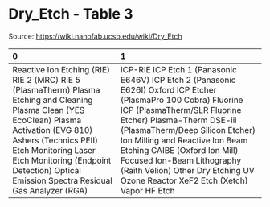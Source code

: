 # Dry_Etch - Table 3

Source: https://wiki.nanofab.ucsb.edu/wiki/Dry_Etch

| 0                                                                                                                                                                                                                                                                                     | 1                                                                                                                                                                                                                                                                                                                                                                                                |
|:--------------------------------------------------------------------------------------------------------------------------------------------------------------------------------------------------------------------------------------------------------------------------------------|:-------------------------------------------------------------------------------------------------------------------------------------------------------------------------------------------------------------------------------------------------------------------------------------------------------------------------------------------------------------------------------------------------|
| Reactive Ion Etching (RIE) RIE 2 (MRC) RIE 5 (PlasmaTherm) Plasma Etching and Cleaning Plasma Clean (YES EcoClean) Plasma Activation (EVG 810) Ashers (Technics PEII) Etch Monitoring Laser Etch Monitoring (Endpoint Detection) Optical Emission Spectra Residual Gas Analyzer (RGA) | ICP-RIE ICP Etch 1 (Panasonic E646V) ICP Etch 2 (Panasonic E626I) Oxford ICP Etcher (PlasmaPro 100 Cobra) Fluorine ICP (PlasmaTherm/SLR Fluorine Etcher) Plasma-Therm DSE-iii (PlasmaTherm/Deep Silicon Etcher) Ion Milling and Reactive Ion Beam Etching CAIBE (Oxford Ion Mill) Focused Ion-Beam Lithography (Raith Velion) Other Dry Etching UV Ozone Reactor XeF2 Etch (Xetch) Vapor HF Etch |